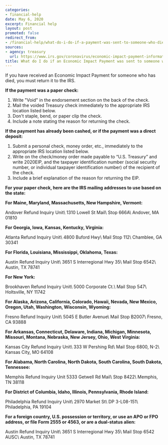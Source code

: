 ```yaml
---
categories:
- financial-help
date: May 6, 2020
excerpt: Financial help
layout: post
promoted: false
redirect_from:
- /financial-help/what-do-i-do-if-a-payment-was-sent-to-someone-who-died/
sources:
- agency: treasury
  url: https://www.irs.gov/coronavirus/economic-impact-payment-information-center
title: What do I do if an Economic Impact Payment was sent to someone who has died?
---
```


If you have received an Economic Impact Payment for someone who has died, you must return it to the IRS.

**If the payment was a paper check:**
1. Write "Void" in the endorsement section on the back of the check.
1. Mail the voided Treasury check immediately to the appropriate IRS location listed below.
1. Don't staple, bend, or paper clip the check.
1. Include a note stating the reason for returning the check.

**If the payment has already been cashed, or if the payment was a direct deposit:**
1. Submit a personal check, money order, etc., immediately to the appropriate IRS location listed below.
1. Write on the check/money order made payable to “U.S. Treasury” and write 2020EIP, and the taxpayer identification number (social security number, or individual taxpayer identification number) of the recipient of the check.
1. Include a brief explanation of the reason for returning the EIP.

**For your paper check, here are the IRS mailing addresses to use based on the state:**

**For Maine, Maryland, Massachusetts, New Hampshire, Vermont:**

Andover Refund Inquiry Unit\\
1310 Lowell St Mail\\
Stop 666A\\
Andover, MA 01810

**For Georgia, Iowa, Kansas, Kentucky, Virginia:**

Atlanta Refund Inquiry Unit\\
4800 Buford Hwy\\
Mail Stop 112\\
Chamblee, GA 30341

**For Florida, Louisiana, Mississippi, Oklahoma, Texas:**

Austin Refund Inquiry Unit\\
3651 S Interregional Hwy 35\\
Mail Stop 6542\\
Austin, TX 78741

**For New York:**

Brookhaven Refund Inquiry Unit\\
5000 Corporate Ct.\\
Mail Stop 547\\
Holtsville, NY 11742

**For Alaska, Arizona, California, Colorado, Hawaii, Nevada, New Mexico, Oregon, Utah, Washington, Wisconsin, Wyoming:**

Fresno Refund Inquiry Unit\\
5045 E Butler Avenue\\
Mail Stop B2007\\
Fresno, CA 93888

**For Arkansas, Connecticut, Delaware, Indiana, Michigan, Minnesota, Missouri, Montana, Nebraska, New Jersey, Ohio, West Virginia:**

Kansas City Refund Inquiry Unit\\
333 W Pershing Rd\\
Mail Stop 6800, N-2\\
Kansas City, MO 64108

**For Alabama, North Carolina, North Dakota, South Carolina, South Dakota, Tennessee:**

Memphis Refund Inquiry Unit
5333 Getwell Rd Mail\\
Stop 8422\\
Memphis, TN 38118

**For District of Columbia, Idaho, Illinois, Pennsylvania, Rhode Island:**

Philadelphia Refund Inquiry Unit\\
2970 Market St\\
DP 3-L08-151\\
Philadelphia, PA 19104

**For a foreign country, U.S. possession or territory, or use an APO or FPO address, or file Form 2555 or 4563, or are a dual-status alien:**

Austin Refund Inquiry Unit\\
3651 S Interregional Hwy 35\\
Mail Stop 6542 AUSC\\
Austin, TX 78741